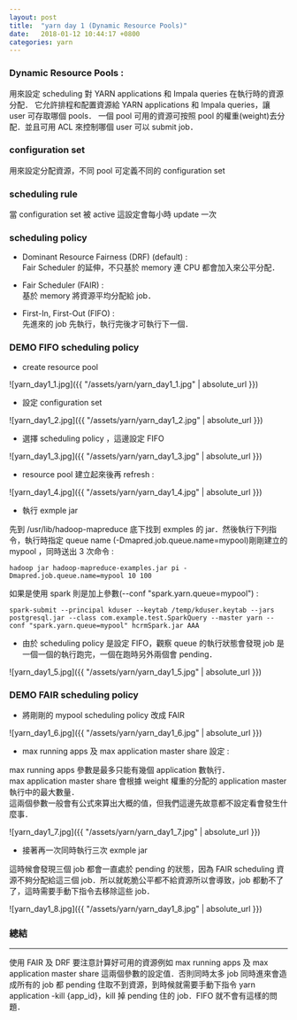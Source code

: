 ```yaml
---
layout: post
title:  "yarn day 1 (Dynamic Resource Pools)"
date:   2018-01-12 10:44:17 +0800
categories: yarn
---
```


### Dynamic Resource Pools : 
用來設定 scheduling 對 YARN applications 和 Impala queries 在執行時的資源分配．
它允許排程和配置資源給 YARN applications 和 Impala queries，讓 user 可存取哪個 pools．
一個 pool 可用的資源可按照 pool 的權重(weight)去分配．並且可用 ACL 來控制哪個 user 可以 submit job．


### configuration set
用來設定分配資源，不同 pool 可定義不同的 configuration set 

### scheduling rule
當 configuration set 被 active 這設定會每小時 update 一次


### scheduling policy
* Dominant Resource Fairness (DRF) (default) :  
Fair Scheduler 的延伸，不只基於 memory 連 CPU 都會加入來公平分配．

* Fair Scheduler (FAIR) :  
基於 memory 將資源平均分配給 job．

* First-In, First-Out (FIFO) :  
先進來的 job 先執行，執行完後才可執行下一個．


### DEMO FIFO scheduling policy
* create resource pool

![yarn_day1_1.jpg]({{ "/assets/yarn/yarn_day1_1.jpg" | absolute_url }})

* 設定 configuration set

![yarn_day1_2.jpg]({{ "/assets/yarn/yarn_day1_2.jpg" | absolute_url }})

* 選擇 scheduling policy ，這邊設定 FIFO

![yarn_day1_3.jpg]({{ "/assets/yarn/yarn_day1_3.jpg" | absolute_url }})

* resource pool 建立起來後再 refresh : 

![yarn_day1_4.jpg]({{ "/assets/yarn/yarn_day1_4.jpg" | absolute_url }})

* 執行 exmple jar  

先到 /usr/lib/hadoop-mapreduce 底下找到 exmples 的 jar．然後執行下列指令，執行時指定 queue name (-Dmapred.job.queue.name=mypool)剛剛建立的 mypool ，同時送出 3 次命令 :  

```
hadoop jar hadoop-mapreduce-examples.jar pi -Dmapred.job.queue.name=mypool 10 100
```
如果是使用 spark 則是加上參數(--conf "spark.yarn.queue=mypool") : 

```
spark-submit --principal kduser --keytab /temp/kduser.keytab --jars postgresql.jar --class com.example.test.SparkQuery --master yarn --conf "spark.yarn.queue=mypool" hcrmSpark.jar AAA
```

* 由於 scheduling policy 是設定 FIFO，觀察 queue 的執行狀態會發現 job 是一個一個的執行跑完，一個在跑時另外兩個會 pending．

![yarn_day1_5.jpg]({{ "/assets/yarn/yarn_day1_5.jpg" | absolute_url }})

### DEMO FAIR scheduling policy
* 將剛剛的 mypool scheduling policy 改成 FAIR

![yarn_day1_6.jpg]({{ "/assets/yarn/yarn_day1_6.jpg" | absolute_url }})


* max running apps 及 max application master share 設定 :  

max running apps 參數是最多只能有幾個 application 數執行．  
max application master share 會根據 weight 權重的分配的 application master 執行中的最大數量．  
這兩個參數一般會有公式來算出大概的值，但我們這邊先故意都不設定看會發生什麼事．

![yarn_day1_7.jpg]({{ "/assets/yarn/yarn_day1_7.jpg" | absolute_url }})

* 接著再一次同時執行三次 exmple jar  

這時候會發現三個 job 都會一直處於 pending 的狀態，因為 FAIR scheduling 資源不夠分配給這三個 job．所以就乾脆公平都不給資源所以會導致，job 都動不了了，這時需要手動下指令去移除這些 job．

![yarn_day1_8.jpg]({{ "/assets/yarn/yarn_day1_8.jpg" | absolute_url }})


### 總結
- - -
使用 FAIR 及 DRF 要注意計算好可用的資源例如 max running apps 及 max application master share 這兩個參數的設定值．否則同時太多 job 同時進來會造成所有的 job 都 pending 住取不到資源，到時候就需要手動下指令 yarn application -kill {app_id}，kill 掉 pending 住的 job．FIFO 就不會有這樣的問題．